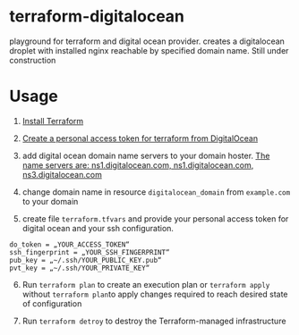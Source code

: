 # terraform-digitalocean
playground for terraform and digital ocean provider. creates a digitalocean droplet with installed nginx reachable by specified domain name. Still under construction

# Usage
1. [Install Terraform](http://www.terraform.io/intro/getting-started/install.html)

2. [Create a personal access token for terraform from DigitalOcean](https://cloud.digitalocean.com/settings/applications)

3. add digital ocean domain name servers to your domain hoster. [The name servers are: ns1.digitalocean.com, ns1.digitalocean.com, ns3.digitalocean.com](https://www.digitalocean.com/community/tutorials/how-to-set-up-a-host-name-with-digitalocean)

4. change domain name in resource `digitalocean_domain` from `example.com` to your domain

5. create file `terraform.tfvars` and provide your personal access token for digital ocean and your ssh configuration.
```
do_token = „YOUR_ACCESS_TOKEN“
ssh_fingerprint = „YOUR_SSH_FINGERPRINT“
pub_key = „~/.ssh/YOUR_PUBLIC_KEY.pub“
pvt_key = „~/.ssh/YOUR_PRIVATE_KEY“
```
6. Run `terraform plan` to create an execution plan or `terraform apply` without `terraform plan`to apply changes required to reach desired state of configuration

7. Run `terraform detroy` to destroy the Terraform-managed infrastructure
